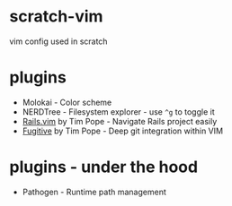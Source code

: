 scratch-vim
===========

vim config used in scratch

plugins
=======

* Molokai   - Color scheme
* NERDTree  - Filesystem explorer - use `^g` to toggle it
* [Rails.vim](https://github.com/tpope/vim-rails) by Tim Pope - Navigate Rails project easily
* [Fugitive](https://github.com/tpope/vim-fugitive) by Tim Pope - Deep git integration within VIM

plugins - under the hood
========================

* Pathogen - Runtime path management
